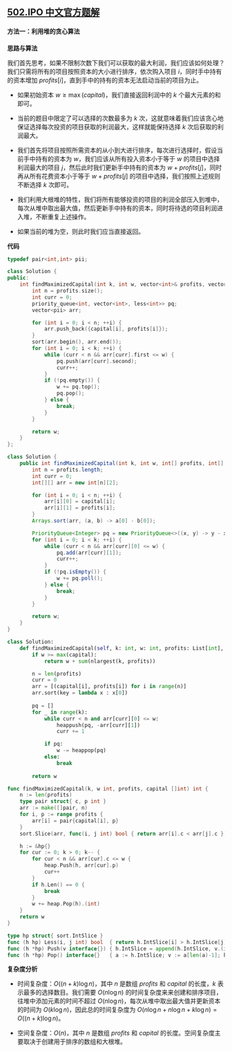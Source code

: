 ## [502.IPO 中文官方题解](https://leetcode.cn/problems/ipo/solutions/100000/ipo-by-leetcode-solution-89zm)

#### 方法一：利用堆的贪心算法

**思路与算法**

我们首先思考，如果不限制次数下我们可以获取的最大利润，我们应该如何处理？我们只需将所有的项目按照资本的大小进行排序，依次购入项目 $i$，同时手中持有的资本增加 $\textit{profits}[i]$，直到手中的持有的资本无法启动当前的项目为止。

+ 如果初始资本 $w \ge \max(\textit{capital})$，我们直接返回利润中的 $k$ 个最大元素的和即可。

+ 当前的题目中限定了可以选择的次数最多为 $k$ 次，这就意味着我们应该贪心地保证选择每次投资的项目获取的利润最大，这样就能保持选择 $k$ 次后获取的利润最大。

+ 我们首先将项目按照所需资本的从小到大进行排序，每次进行选择时，假设当前手中持有的资本为 $w$，我们应该从所有投入资本小于等于 $w$ 的项目中选择利润最大的项目 $j$，然后此时我们更新手中持有的资本为 $w + \textit{profits}[j]$，同时再从所有花费资本小于等于 $w + \textit{profits}[j]$ 的项目中选择，我们按照上述规则不断选择 $k$ 次即可。

+ 我们利用大根堆的特性，我们将所有能够投资的项目的利润全部压入到堆中，每次从堆中取出最大值，然后更新手中持有的资本，同时将待选的项目利润进入堆，不断重复上述操作。

+ 如果当前的堆为空，则此时我们应当直接返回。

**代码**

```C++ [sol1-C++]
typedef pair<int,int> pii;

class Solution {
public:
    int findMaximizedCapital(int k, int w, vector<int>& profits, vector<int>& capital) {
        int n = profits.size();
        int curr = 0;
        priority_queue<int, vector<int>, less<int>> pq;
        vector<pii> arr;

        for (int i = 0; i < n; ++i) {
            arr.push_back({capital[i], profits[i]});
        }
        sort(arr.begin(), arr.end());
        for (int i = 0; i < k; ++i) {
            while (curr < n && arr[curr].first <= w) {
                pq.push(arr[curr].second);
                curr++;
            }
            if (!pq.empty()) {
                w += pq.top();
                pq.pop();
            } else {
                break;
            }
        }

        return w;
    }
};
```

```Java [sol1-Java]
class Solution {
    public int findMaximizedCapital(int k, int w, int[] profits, int[] capital) {
        int n = profits.length;
        int curr = 0;
        int[][] arr = new int[n][2];

        for (int i = 0; i < n; ++i) {
            arr[i][0] = capital[i];
            arr[i][1] = profits[i];
        }
        Arrays.sort(arr, (a, b) -> a[0] - b[0]);

        PriorityQueue<Integer> pq = new PriorityQueue<>((x, y) -> y - x);
        for (int i = 0; i < k; ++i) {
            while (curr < n && arr[curr][0] <= w) {
                pq.add(arr[curr][1]);
                curr++;
            }
            if (!pq.isEmpty()) {
                w += pq.poll();
            } else {
                break;
            }
        }

        return w;
    }
}
```

```Python [sol1-Python3]
class Solution:
    def findMaximizedCapital(self, k: int, w: int, profits: List[int], capital: List[int]) -> int:
        if w >= max(capital):
            return w + sum(nlargest(k, profits))

        n = len(profits)
        curr = 0
        arr = [(capital[i], profits[i]) for i in range(n)]
        arr.sort(key = lambda x : x[0])
        
        pq = []
        for _ in range(k):
            while curr < n and arr[curr][0] <= w:
                heappush(pq, -arr[curr][1])
                curr += 1

            if pq:
                w -= heappop(pq)
            else:
                break
        
        return w
```

```go [sol1-Golang]
func findMaximizedCapital(k, w int, profits, capital []int) int {
    n := len(profits)
    type pair struct{ c, p int }
    arr := make([]pair, n)
    for i, p := range profits {
        arr[i] = pair{capital[i], p}
    }
    sort.Slice(arr, func(i, j int) bool { return arr[i].c < arr[j].c })

    h := &hp{}
    for cur := 0; k > 0; k-- {
        for cur < n && arr[cur].c <= w {
            heap.Push(h, arr[cur].p)
            cur++
        }
        if h.Len() == 0 {
            break
        }
        w += heap.Pop(h).(int)
    }
    return w
}

type hp struct{ sort.IntSlice }
func (h hp) Less(i, j int) bool  { return h.IntSlice[i] > h.IntSlice[j] }
func (h *hp) Push(v interface{}) { h.IntSlice = append(h.IntSlice, v.(int)) }
func (h *hp) Pop() interface{}   { a := h.IntSlice; v := a[len(a)-1]; h.IntSlice = a[:len(a)-1]; return v }
```

**复杂度分析**

- 时间复杂度：$O((n + k) \log n)$，其中 $n$ 是数组 $\textit{profits}$ 和 $\textit{capital}$ 的长度，$k$ 表示最多的选择数目。我们需要 $O(n \log n)$ 的时间复杂度来来创建和排序项目，往堆中添加元素的时间不超过 $O(n \log n)$，每次从堆中取出最大值并更新资本的时间为 $O(k \log n)$，因此总的时间复杂度为 $O(n \log n + n \log n + k \log n) = O((n + k) \log n)$。

- 空间复杂度：$O(n)$，其中 $n$ 是数组 $\textit{profits}$ 和 $\textit{capital}$ 的长度。空间复杂度主要取决于创建用于排序的数组和大根堆。